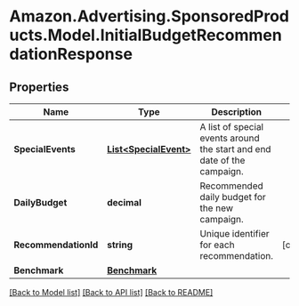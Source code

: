 # Amazon.Advertising.SponsoredProducts.Model.InitialBudgetRecommendationResponse

## Properties

Name | Type | Description | Notes
------------ | ------------- | ------------- | -------------
**SpecialEvents** | [**List&lt;SpecialEvent&gt;**](SpecialEvent.md) | A list of special events around the start and end date of the campaign. | 
**DailyBudget** | **decimal** | Recommended daily budget for the new campaign. | 
**RecommendationId** | **string** | Unique identifier for each recommendation. | [optional] 
**Benchmark** | [**Benchmark**](Benchmark.md) |  | 

[[Back to Model list]](../README.md#documentation-for-models) [[Back to API list]](../README.md#documentation-for-api-endpoints) [[Back to README]](../README.md)


